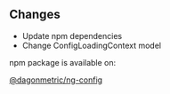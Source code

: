## Changes

* Update npm dependencies
* Change ConfigLoadingContext model

npm package is available on:

[@dagonmetric/ng-config](https://www.npmjs.com/package/@dagonmetric/ng-config)
